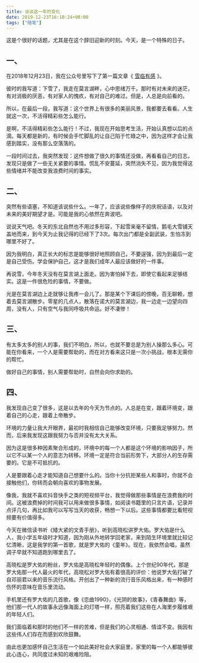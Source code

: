 ```yaml
---
title: 谈谈这一年的变化
date: 2019-12-23T16:10:24+08:00
tags: ["随笔"]
---
```


这是个很好的话题，尤其是在这个辞旧迎新的时刻。今天，是一个特殊的日子。

## 一、

在2018年12月23日，我在公众号里写下了第一篇文章《 [雪临有感](https://mp.weixin.qq.com/s?__biz=Mzg2MDA2MzkyNg==&mid=2247483673&idx=1&sn=b0ca37559b9c45c52e949b70ce581352&chksm=ce2d50c0f95ad9d632bb2d0e8a81ebac8bcd91d6f153e1a07e5ad238fd4fe6ed852d9574fc81&token=430518830&lang=zh_CN#rd) 》。

彼时的我写道：下雪了，我走在莫言湖畔，心中思绪万千。那时有对未来的迷茫，有对消极的厌恶，有对家人的愧疚，有对自己的难过。但是，人总是向前看的。

所以，在最后一段，我写道：这个世界上有很多的美丽风景，我都要去看看。人生就这一次，不活得精彩些怎么能行。

是啊，不活得精彩些怎么能行！不过，我现在开始思考生活，开始认真想以后的点滴。每天都是新的，有时候会手忙脚乱的让自己陷于忙碌之中，因为这样才会让我感到踏实，没有那么空落落的。

一段时间过去，我突然发现：这件想做了很久的事情还没做，再看看自己的日志，发现只是做了一些无关紧要的事情。慌乱不安蔓延，突然消失不见，因为我觉得这些情绪并不能改变我浪费时间的事实。

## 二、

突然有些语塞，不知道该说些什么。一年了，应该说些像样子的庆祝话语，以及对未来的美好期望才是。可能是我的心依然在奔波吧。

说说天气吧。冬天的东北自然也不用过多形容，下起雪来毫不留情，鹅毛大雪铺天盖地而来，到今天为止我记得的已经下了3次。每次出门都是全副武装，生怕冻到哪里不好了。

因为我明白，真正长大的标志是能够很好地照顾自己，不要逞强，因为到最后一定是自己受伤。学会保护自己，这才是我们成年人最应该做好的一件事。

再说雪，今年冬天没有在莫言湖上面走。因为害怕掉下去，即使它看起来足够结实。这是一件很危险的事情，不要做。

光是在莫言湖边上走就够让我疼一会儿了。那是某个下课后的傍晚，百无聊赖，想着去莫言湖散步。零星的几点人，散落在诺大的莫言湖边，我一边走一边望向四周，没有人，只有空气与我同呼吸共命运。好不凄惨！

## 三、

有太多太多的别人的事，我们不明白，所以，也就不要总是为别人操那么多心。可能在你看来，一个人是需要帮助的，而在对方看来这只是一次小挑战，根本无需你的帮忙。

做好自己的事情，别人需要帮助时，自然会向你求助的。

## 四、

我发现自己变了很多，这是以去年的今天为节点的。人总是在变，跟着环境变，跟着自己的心走，跟着上帝散步。

环境的力量让我大开眼界，最初时我相信自己能够改变环境，只要我足够努力。然而，后来我发现这跟我努力与否并没有太大关系。

因为这是很多种因素聚合形成的，环境中的每一个人都是这个环境的影响因子，所以它不以某一个人的意志为转移。环境一定是符合当前形势下，大部分人的生存需要的。它是不可抵抗的。

人是要跟着心走才能知道自己想要什么的。当你十分抗拒某些人和事时，你就不会接触他们，你转而会朝向喜欢的事物发展。

像我，我就不喜欢抖音快手之类的短视频平台，我觉得做那些事情是在浪费我的时间。这被浪费掉的时间我可以用来做很多事情，如阅读书籍里的只言片语，记录并点评几句，再比如我可以写写当天的收获，畅想一下以后。这些事情都要比看短视频要有价值得多。

今天在微信读书听《矮大紧的文青手册》，听到高晓松讲罗大佑。罗大佑是什么人，我小学五年级时才知道，因为刚从外地转学回老家，来到陌生环境里就比较记忆清晰，这是我学的第一首歌，就是罗大佑的《童年》。现在，我依然会唱，虽然调子早就不知道跑到哪里去了。

高晓松是罗大佑的粉丝，罗大佑是高晓松年轻时的偶像。上个世纪90年代，那是罗大佑那一代人最火的年代，高晓松对罗大佑有着很高的评价：他说罗大佑打破了自邓丽君以来的音乐流行风格。开创出了一种新的流行音乐风格出来，有一种感时伤怀的意味在音乐里流动。

手机里还有罗大佑的几首歌，像《恋曲1990》，《光阴的故事》，《青春舞曲》等，他们那一代人的故事永远像海面上的灯塔一样，照亮着我们这些在人海里步履维艰的年轻人们。

我们面临着和那时的他们不一样的苦难，但是我们的心灵相通、情谊不变。我因有这些伟人们存在而感到欢欣鼓舞。

由此也更加感怀自己生活在一个如此美好社会大家庭里，家里的每一个人都能够彼此心连心，共同度过未知的艰难险阻。
